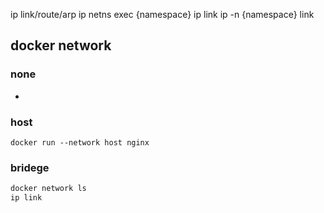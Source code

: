 ip link/route/arp
ip netns exec {namespace} ip link
ip -n {namespace} link

## docker network 
### none
- 
### host
```
docker run --network host nginx
```
### bridege
```bash 
docker network ls
ip link
```

